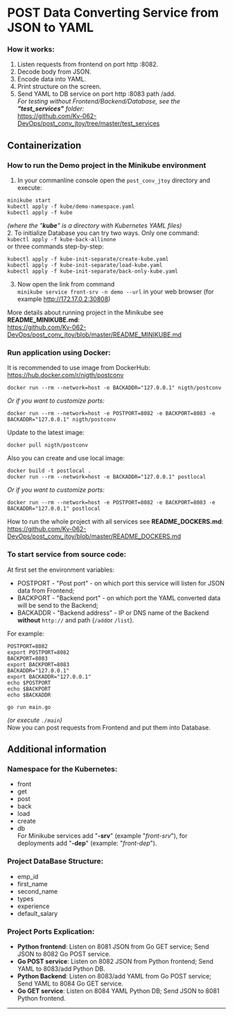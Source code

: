 # POST Data Converting Service from JSON to YAML
### How it works:
1. Listen requests from frontend on port http :8082.
2. Decode body from JSON.
3. Encode data into YAML.
4. Print structure on the screen.
5. Send YAML to DB service on port http :8083 path /add.  
*For testing without Frontend/Backend/Database, see the **"test_services"** folder:*  
https://github.com/Kv-062-DevOps/post_conv_jtoy/tree/master/test_services

## Containerization

### How to run the Demo project in the Minikube environment
1. In your commanline console open the `post_conv_jtoy` directory and execute:
```
minikube start
kubectl apply -f kube/demo-namespace.yaml
kubectl apply -f kube
```
_(where the "**kube**" is a directory with Kubernetes YAML files)_  
2. To initialize Database you can try two ways. Only one command:  
    `kubectl apply -f kube-back-allinone`  
or three commands step-by-step:
```
kubectl apply -f kube-init-separate/create-kube.yaml
kubectl apply -f kube-init-separate/load-kube.yaml
kubectl apply -f kube-init-separate/back-only-kube.yaml
```
3. Now open the link from command  
 `minikube service front-srv -n demo --url`
in your web browser (for example <http://172.17.0.2:30808>)

More details about running project in the Minikube see **README_MINIKUBE.md**:  
https://github.com/Kv-062-DevOps/post_conv_jtoy/blob/master/README_MINIKUBE.md

### Run application using Docker:
It is recommended to use image from DockerHub:
https://hub.docker.com/r/nigth/postconv
```
docker run --rm --network=host -e BACKADDR="127.0.0.1" nigth/postconv
```
_Or if you want to customize ports:_
```
docker run --rm --network=host -e POSTPORT=8082 -e BACKPORT=8083 -e BACKADDR="127.0.0.1" nigth/postconv
```
Update to the latest image:
```
docker pull nigth/postconv
```
Also you can create and use local image:
```
docker build -t postlocal .
docker run --rm --network=host -e BACKADDR="127.0.0.1" postlocal
```
_Or if you want to customize ports:_
```
docker run --rm --network=host -e POSTPORT=8082 -e BACKPORT=8083 -e BACKADDR="127.0.0.1" postlocal
```
How to run the whole project with all services see **README_DOCKERS.md**:  
https://github.com/Kv-062-DevOps/post_conv_jtoy/blob/master/README_DOCKERS.md

### To start service from source code:
At first set the environment variables:  
- POSTPORT - "Post port" - on which port this service will listen for JSON data from Frontend;
- BACKPORT - "Backend port" - on which port the YAML converted data will be send to the Backend;
- BACKADDR - "Backend address" - IP or DNS name of the Backend **without** `http://` and path (`/add`or `/list`).  

For example:
```
POSTPORT=8082
export POSTPORT=8082
BACKPORT=8083
export BACKPORT=8083
BACKADDR="127.0.0.1"
export BACKADDR="127.0.0.1"
echo $POSTPORT
echo $BACKPORT
echo $BACKADDR
 
go run main.go 
```
_(or execute `./main`)_  
Now you can post requests from Frontend and put them into Database.

## Additional information
### Namespace for the Kubernetes:
* front
* get
* post
* back
* load
* create
* db  
For Minikube services add "**-srv**" (example "_front-srv_"), for deployments add "**-dep**" (example: "_front-dep_").

### Project DataBase Structure:
- emp_id
- first_name
- second_name
- types
- experience
- default_salary
### Project Ports Explication:
+ **Python frontend**: Listen on 8081 JSON from Go GET service;      Send JSON to 8082 Go POST service.
+ **Go POST service**: Listen on 8082 JSON from Python frontend;     Send YAML to 8083/add Python DB.
+ **Python Backend**:  Listen on 8083/add YAML from Go POST service; Send YAML to 8084 Go GET service.
+ **Go GET service**:  Listen on 8084 YAML Python DB;                Send JSON to 8081 Python frontend. 
___
